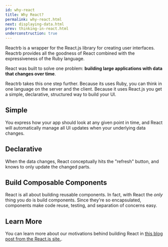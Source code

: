 ```yaml
---
id: why-react
title: Why React?
permalink: why-react.html
next: displaying-data.html
prev: thinking-in-react.html
underconstruction: true
---
```

Reactrb is a wrapper for the React.js library for creating user interfaces.  Reactrb provides all the goodness of React combined with the expressiveness of the Ruby language.   

React was built to solve one problem: **building large applications with data that changes over time**.

Reactrb takes this one step further.  Because its uses Ruby, you can think in one language on the server and the client.  Because it uses React.js you get a simple, declarative, structured way to build your UI.

## Simple

You express how your app should look at any given point in time, and React will automatically manage all UI updates when your underlying data changes.

## Declarative

When the data changes, React conceptually hits the "refresh" button, and knows to only update the changed parts.

## Build Composable Components

React is all about building reusable components. In fact, with React the *only* thing you do is build components. Since they're so encapsulated, components make code reuse, testing, and separation of concerns easy.

## Learn More

You can learn more about our motivations behind building React in [this blog post from the React.js site.](http://facebook.github.io/react/blog/2013/06/05/why-react.html).
